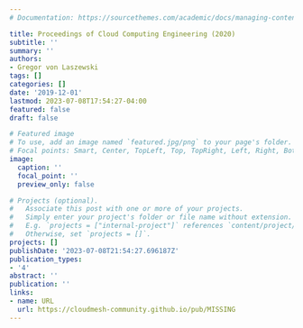 ```yaml
---
# Documentation: https://sourcethemes.com/academic/docs/managing-content/

title: Proceedings of Cloud Computing Engineering (2020)
subtitle: ''
summary: ''
authors:
- Gregor von Laszewski
tags: []
categories: []
date: '2019-12-01'
lastmod: 2023-07-08T17:54:27-04:00
featured: false
draft: false

# Featured image
# To use, add an image named `featured.jpg/png` to your page's folder.
# Focal points: Smart, Center, TopLeft, Top, TopRight, Left, Right, BottomLeft, Bottom, BottomRight.
image:
  caption: ''
  focal_point: ''
  preview_only: false

# Projects (optional).
#   Associate this post with one or more of your projects.
#   Simply enter your project's folder or file name without extension.
#   E.g. `projects = ["internal-project"]` references `content/project/deep-learning/index.md`.
#   Otherwise, set `projects = []`.
projects: []
publishDate: '2023-07-08T21:54:27.696187Z'
publication_types:
- '4'
abstract: ''
publication: ''
links:
- name: URL
  url: https://cloudmesh-community.github.io/pub/MISSING
---
```

